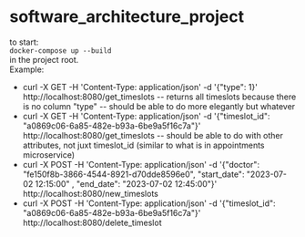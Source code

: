 # software_architecture_project
to start:  
`docker-compose up --build`  
in the project root.  
Example:  
 - curl -X GET -H 'Content-Type: application/json' -d '{"type": 1}' http://localhost:8080/get_timeslots -- returns all timeslots because there is no column "type" -- should be able to do more elegantly but whatever
 - curl -X GET -H 'Content-Type: application/json' -d '{"timeslot_id": "a0869c06-6a85-482e-b93a-6be9a5f16c7a"}' http://localhost:8080/get_timeslots -- should be able to do with other attributes, not juxt timeslot_id (similar to what is in appointments microservice)
 - curl -X POST -H 'Content-Type: application/json' -d '{"doctor": "fe150f8b-3866-4544-8921-d70dde8596e0", "start_date": "2023-07-02 12:15:00" , "end_date": "2023-07-02 12:45:00"}' http://localhost:8080/new_timeslots
 - curl -X POST -H 'Content-Type: application/json' -d '{"timeslot_id": "a0869c06-6a85-482e-b93a-6be9a5f16c7a"}' http://localhost:8080/delete_timeslot
